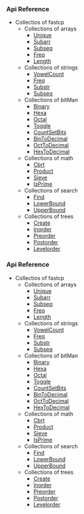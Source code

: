 ### Api Reference

+ Collectios of fastcp
    + Collections of arrays
        - [Unique](#Unique)
        - [Subarr](#Subarr)
        - [Subseq](#Subseq)
        - [Freq](#Freq)
        - [Length](#Length)
    + Collections of strings
        - [VowelCount](#VowelCount)
        - [Freq](#Freq)
        - [Substr](#Substr)
        - [Subseq](#Subseq)
    + Collections of bitMan
        - [Binary](#Binary)
        - [Hexa](#Hexa)
        - [Octal](#Octal)
        - [Toggle](#Toggle)
        - [CountSetBits](#CountSetBits)
        - [BinToDecimal](#BinToDecimal)
        - [OctToDecimal](#OctToDecimal)
        - [HexToDecimal](#HexToDecimal)
    + Collections of math
        - [Cbrt](#Cbrt)
        - [Product](#Product)
        - [Sieve](#Sieve)
        - [IsPrime](#IsPrime)
    + Collections of search
        - [Find](#Find)
        - [LowerBound](#LowerBound)
        - [UpperBound](#UpperBound)
    + Collections of trees
        - [Create](#Create)
        - [Inorder](#Inorder)
        - [Preorder](#Preorder)
        - [Postorder](#Postorder)
        - [Levelorder](#Levelorder)


### Api Reference

+ Collectios of fastcp
    + Collections of arrays
        - [Unique](#Unique)
        - [Subarr](#Subarr)
        - [Subseq](#Subseq)
        - [Freq](#Freq)
        - [Length](#Length)
    + Collections of strings
        - [VowelCount](#VowelCount)
        - [Freq](#Freq)
        - [Substr](#Substr)
        - [Subseq](#Subseq)
    + Collections of bitMan
        - [Binary](#Binary)
        - [Hexa](#Hexa)
        - [Octal](#Octal)
        - [Toggle](#Toggle)
        - [CountSetBits](#CountSetBits)
        - [BinToDecimal](#BinToDecimal)
        - [OctToDecimal](#OctToDecimal)
        - [HexToDecimal](#HexToDecimal)
    + Collections of math
        - [Cbrt](#Cbrt)
        - [Product](#Product)
        - [Sieve](#Sieve)
        - [IsPrime](#IsPrime)
    + Collections of search
        - [Find](#Find)
        - [LowerBound](#LowerBound)
        - [UpperBound](#UpperBound)
    + Collections of trees
        - [Create](#Create)
        - [Inorder](#Inorder)
        - [Preorder](#Preorder)
        - [Postorder](#Postorder)
        - [Levelorder](#Levelorder)


